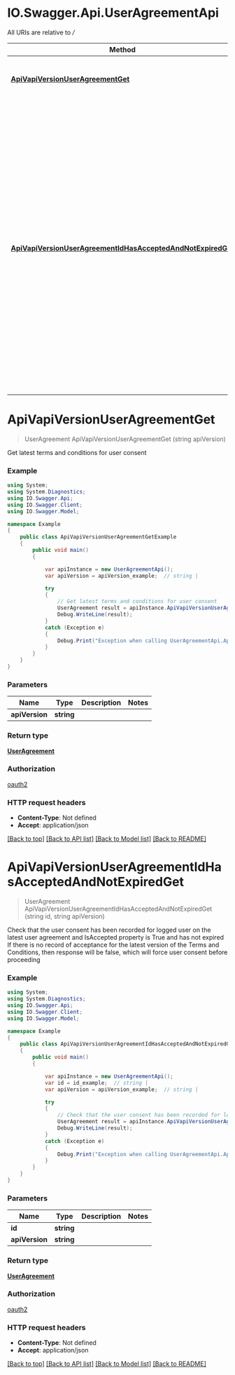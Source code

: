 # IO.Swagger.Api.UserAgreementApi

All URIs are relative to */*

Method | HTTP request | Description
------------- | ------------- | -------------
[**ApiVapiVersionUserAgreementGet**](UserAgreementApi.md#apivapiversionuseragreementget) | **GET** /api/v{apiVersion}/UserAgreement | Get latest terms and conditions for user consent
[**ApiVapiVersionUserAgreementIdHasAcceptedAndNotExpiredGet**](UserAgreementApi.md#apivapiversionuseragreementidhasacceptedandnotexpiredget) | **GET** /api/v{apiVersion}/UserAgreement/{id}/HasAcceptedAndNotExpired | Check that the user consent has been recorded for logged user on the latest user agreement and IsAccepted property is True and has not expired  If there is no record of acceptance for the latest version of the Terms and Conditions, then response will be false, which will force user consent before proceeding

<a name="apivapiversionuseragreementget"></a>
# **ApiVapiVersionUserAgreementGet**
> UserAgreement ApiVapiVersionUserAgreementGet (string apiVersion)

Get latest terms and conditions for user consent

### Example
```csharp
using System;
using System.Diagnostics;
using IO.Swagger.Api;
using IO.Swagger.Client;
using IO.Swagger.Model;

namespace Example
{
    public class ApiVapiVersionUserAgreementGetExample
    {
        public void main()
        {

            var apiInstance = new UserAgreementApi();
            var apiVersion = apiVersion_example;  // string | 

            try
            {
                // Get latest terms and conditions for user consent
                UserAgreement result = apiInstance.ApiVapiVersionUserAgreementGet(apiVersion);
                Debug.WriteLine(result);
            }
            catch (Exception e)
            {
                Debug.Print("Exception when calling UserAgreementApi.ApiVapiVersionUserAgreementGet: " + e.Message );
            }
        }
    }
}
```

### Parameters

Name | Type | Description  | Notes
------------- | ------------- | ------------- | -------------
 **apiVersion** | **string**|  | 

### Return type

[**UserAgreement**](UserAgreement.md)

### Authorization

[oauth2](../README.md#oauth2)

### HTTP request headers

 - **Content-Type**: Not defined
 - **Accept**: application/json

[[Back to top]](#) [[Back to API list]](../README.md#documentation-for-api-endpoints) [[Back to Model list]](../README.md#documentation-for-models) [[Back to README]](../README.md)
<a name="apivapiversionuseragreementidhasacceptedandnotexpiredget"></a>
# **ApiVapiVersionUserAgreementIdHasAcceptedAndNotExpiredGet**
> UserAgreement ApiVapiVersionUserAgreementIdHasAcceptedAndNotExpiredGet (string id, string apiVersion)

Check that the user consent has been recorded for logged user on the latest user agreement and IsAccepted property is True and has not expired  If there is no record of acceptance for the latest version of the Terms and Conditions, then response will be false, which will force user consent before proceeding

### Example
```csharp
using System;
using System.Diagnostics;
using IO.Swagger.Api;
using IO.Swagger.Client;
using IO.Swagger.Model;

namespace Example
{
    public class ApiVapiVersionUserAgreementIdHasAcceptedAndNotExpiredGetExample
    {
        public void main()
        {

            var apiInstance = new UserAgreementApi();
            var id = id_example;  // string | 
            var apiVersion = apiVersion_example;  // string | 

            try
            {
                // Check that the user consent has been recorded for logged user on the latest user agreement and IsAccepted property is True and has not expired  If there is no record of acceptance for the latest version of the Terms and Conditions, then response will be false, which will force user consent before proceeding
                UserAgreement result = apiInstance.ApiVapiVersionUserAgreementIdHasAcceptedAndNotExpiredGet(id, apiVersion);
                Debug.WriteLine(result);
            }
            catch (Exception e)
            {
                Debug.Print("Exception when calling UserAgreementApi.ApiVapiVersionUserAgreementIdHasAcceptedAndNotExpiredGet: " + e.Message );
            }
        }
    }
}
```

### Parameters

Name | Type | Description  | Notes
------------- | ------------- | ------------- | -------------
 **id** | **string**|  | 
 **apiVersion** | **string**|  | 

### Return type

[**UserAgreement**](UserAgreement.md)

### Authorization

[oauth2](../README.md#oauth2)

### HTTP request headers

 - **Content-Type**: Not defined
 - **Accept**: application/json

[[Back to top]](#) [[Back to API list]](../README.md#documentation-for-api-endpoints) [[Back to Model list]](../README.md#documentation-for-models) [[Back to README]](../README.md)
